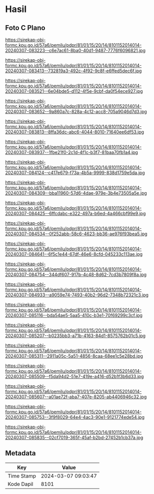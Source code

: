 # Hasil

## Foto C Plano

https://sirekap-obj-formc.kpu.go.id/57a6/pemilu/pdpr/81/01/15/20/14/8101152014014-20240307-083223--c6e7ac61-8ba0-40d1-9487-7776f6096821.jpg

https://sirekap-obj-formc.kpu.go.id/57a6/pemilu/pdpr/81/01/15/20/14/8101152014014-20240307-083413--732819a3-492c-4f92-9c8f-e6ffed5dec6f.jpg

https://sirekap-obj-formc.kpu.go.id/57a6/pemilu/pdpr/81/01/15/20/14/8101152014014-20240307-083521--6e04bde5-d112-4f5e-9cbf-da0f54ece927.jpg

https://sirekap-obj-formc.kpu.go.id/57a6/pemilu/pdpr/81/01/15/20/14/8101152014014-20240307-083652--9a860a7c-828a-4c12-acc8-705a9046d7d3.jpg

https://sirekap-obj-formc.kpu.go.id/57a6/pemilu/pdpr/81/01/15/20/14/8101152014014-20240307-083813--8ffa36dc-abc6-4044-8010-71640ee6df53.jpg

https://sirekap-obj-formc.kpu.go.id/57a6/pemilu/pdpr/81/01/15/20/14/8101152014014-20240307-083937--1fbe21f0-2c1d-4f1c-b3f7-81baa70fb1a4.jpg

https://sirekap-obj-formc.kpu.go.id/57a6/pemilu/pdpr/81/01/15/20/14/8101152014014-20240307-084124--c417e679-f73a-4b5a-9999-838d1759e5da.jpg

https://sirekap-obj-formc.kpu.go.id/57a6/pemilu/pdpr/81/01/15/20/14/8101152014014-20240307-084309--bba11960-57d6-4dae-979e-3b4e73505a5e.jpg

https://sirekap-obj-formc.kpu.go.id/57a6/pemilu/pdpr/81/01/15/20/14/8101152014014-20240307-084425--6ffcdabc-e322-497a-b6ed-4a466cbf99e9.jpg

https://sirekap-obj-formc.kpu.go.id/57a6/pemilu/pdpr/81/01/15/20/14/8101152014014-20240307-084534--0f252abb-58c6-4623-bb36-ae976f93bea5.jpg

https://sirekap-obj-formc.kpu.go.id/57a6/pemilu/pdpr/81/01/15/20/14/8101152014014-20240307-084641--6f5c1e44-67df-46e6-8cfd-045233c113ae.jpg

https://sirekap-obj-formc.kpu.go.id/57a6/pemilu/pdpr/81/01/15/20/14/8101152014014-20240307-084754--344df607-917b-4c48-8d62-7cd3b7809f8a.jpg

https://sirekap-obj-formc.kpu.go.id/57a6/pemilu/pdpr/81/01/15/20/14/8101152014014-20240307-084933--a9059e74-7493-40b2-96d2-7348b72321c3.jpg

https://sirekap-obj-formc.kpu.go.id/57a6/pemilu/pdpr/81/01/15/20/14/8101152014014-20240307-085116--bda54ae5-5aa5-410c-b3e1-70f69299c3cf.jpg

https://sirekap-obj-formc.kpu.go.id/57a6/pemilu/pdpr/81/01/15/20/14/8101152014014-20240307-085207--b0235bb3-a71b-4163-84d1-8575762b01c5.jpg

https://sirekap-obj-formc.kpu.go.id/57a6/pemilu/pdpr/81/01/15/20/14/8101152014014-20240307-085311--2911a05c-5a51-4856-8caa-68ee1c5e28bd.jpg

https://sirekap-obj-formc.kpu.go.id/57a6/pemilu/pdpr/81/01/15/20/14/8101152014014-20240307-085509--f5da94d2-51e7-419e-a416-d52b1f3b6d33.jpg

https://sirekap-obj-formc.kpu.go.id/57a6/pemilu/pdpr/81/01/15/20/14/8101152014014-20240307-085607--a01ae72f-aba7-407e-8205-ab4406946c32.jpg

https://sirekap-obj-formc.kpu.go.id/57a6/pemilu/pdpr/81/01/15/20/14/8101152014014-20240307-085753--3f9f8029-64e4-4ac3-90e1-9121774ede54.jpg

https://sirekap-obj-formc.kpu.go.id/57a6/pemilu/pdpr/81/01/15/20/14/8101152014014-20240307-085835--02cf7019-365f-45af-b2bd-27452b1cb37a.jpg


## Metadata

| Key        | Value               |
| ---------- | ------------------- |
| Time Stamp | 2024-03-07 09:03:47 |
| Kode Dapil | 8101                |



